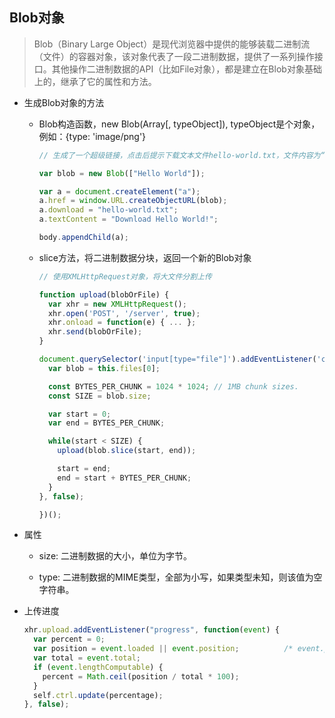 ## Blob对象

> Blob（Binary Large Object）是现代浏览器中提供的能够装载二进制流（文件）的容器对象，该对象代表了一段二进制数据，提供了一系列操作接口。其他操作二进制数据的API（比如File对象），都是建立在Blob对象基础上的，继承了它的属性和方法。

- 生成Blob对象的方法

  + Blob构造函数，new Blob(Array[, typeObject]), typeObject是个对象，例如：{type: 'image/png'}

    ```js
    // 生成了一个超级链接，点击后提示下载文本文件hello-world.txt，文件内容为“Hello World”。

    var blob = new Blob(["Hello World"]);

    var a = document.createElement("a");
    a.href = window.URL.createObjectURL(blob);
    a.download = "hello-world.txt";
    a.textContent = "Download Hello World!";

    body.appendChild(a);
    ```

  + slice方法，将二进制数据分块，返回一个新的Blob对象

    ```js
    // 使用XMLHttpRequest对象，将大文件分割上传

    function upload(blobOrFile) {
      var xhr = new XMLHttpRequest();
      xhr.open('POST', '/server', true);
      xhr.onload = function(e) { ... };
      xhr.send(blobOrFile);
    }

    document.querySelector('input[type="file"]').addEventListener('change', function(e) {
      var blob = this.files[0];

      const BYTES_PER_CHUNK = 1024 * 1024; // 1MB chunk sizes.
      const SIZE = blob.size;

      var start = 0;
      var end = BYTES_PER_CHUNK;

      while(start < SIZE) {
        upload(blob.slice(start, end));

        start = end;
        end = start + BYTES_PER_CHUNK;
      }
    }, false);

    })();
    ```

- 属性

  + size: 二进制数据的大小，单位为字节。

  + type: 二进制数据的MIME类型，全部为小写，如果类型未知，则该值为空字符串。

- 上传进度

  ```js
  xhr.upload.addEventListener("progress", function(event) {
    var percent = 0;
    var position = event.loaded || event.position;			/* event.position is deprecated */
    var total = event.total;
    if (event.lengthComputable) {
      percent = Math.ceil(position / total * 100);
    }
    self.ctrl.update(percentage);
  }, false);
  ```
